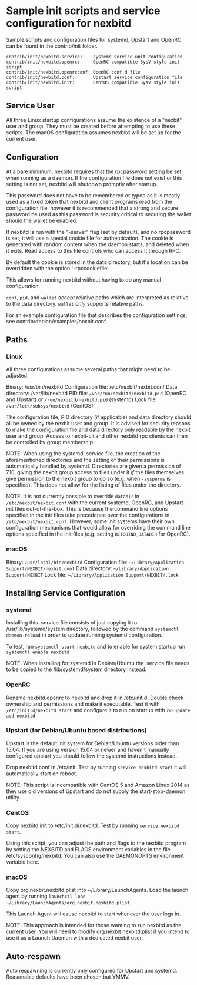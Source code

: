 Sample init scripts and service configuration for nexbitd
==========================================================

Sample scripts and configuration files for systemd, Upstart and OpenRC
can be found in the contrib/init folder.

    contrib/init/nexbitd.service:    systemd service unit configuration
    contrib/init/nexbitd.openrc:     OpenRC compatible SysV style init script
    contrib/init/nexbitd.openrcconf: OpenRC conf.d file
    contrib/init/nexbitd.conf:       Upstart service configuration file
    contrib/init/nexbitd.init:       CentOS compatible SysV style init script

Service User
---------------------------------

All three Linux startup configurations assume the existence of a "nexbit" user
and group.  They must be created before attempting to use these scripts.
The macOS configuration assumes nexbitd will be set up for the current user.

Configuration
---------------------------------

At a bare minimum, nexbitd requires that the rpcpassword setting be set
when running as a daemon.  If the configuration file does not exist or this
setting is not set, nexbitd will shutdown promptly after startup.

This password does not have to be remembered or typed as it is mostly used
as a fixed token that nexbitd and client programs read from the configuration
file, however it is recommended that a strong and secure password be used
as this password is security critical to securing the wallet should the
wallet be enabled.

If nexbitd is run with the "-server" flag (set by default), and no rpcpassword is set,
it will use a special cookie file for authentication. The cookie is generated with random
content when the daemon starts, and deleted when it exits. Read access to this file
controls who can access it through RPC.

By default the cookie is stored in the data directory, but it's location can be overridden
with the option '-rpccookiefile'.

This allows for running nexbitd without having to do any manual configuration.

`conf`, `pid`, and `wallet` accept relative paths which are interpreted as
relative to the data directory. `wallet` *only* supports relative paths.

For an example configuration file that describes the configuration settings,
see contrib/debian/examples/nexbit.conf.

Paths
---------------------------------

### Linux

All three configurations assume several paths that might need to be adjusted.

Binary:              /usr/bin/nexbitd
Configuration file:  /etc/nexbit/nexbit.conf
Data directory:      /var/lib/nexbitd
PID file:            `/var/run/nexbitd/nexbitd.pid` (OpenRC and Upstart) or `/run/nexbitd/nexbitd.pid` (systemd)
Lock file:           `/var/lock/subsys/nexbitd` (CentOS)

The configuration file, PID directory (if applicable) and data directory
should all be owned by the nexbit user and group.  It is advised for security
reasons to make the configuration file and data directory only readable by the
nexbit user and group.  Access to nexbit-cli and other nexbitd rpc clients
can then be controlled by group membership.

NOTE: When using the systemd .service file, the creation of the aforementioned
directories and the setting of their permissions is automatically handled by
systemd. Directories are given a permission of 710, giving the nexbit group
access to files under it _if_ the files themselves give permission to the
nexbit group to do so (e.g. when `-sysperms` is specified). This does not allow
for the listing of files under the directory.

NOTE: It is not currently possible to override `datadir` in
`/etc/nexbit/nexbit.conf` with the current systemd, OpenRC, and Upstart init
files out-of-the-box. This is because the command line options specified in the
init files take precedence over the configurations in
`/etc/nexbit/nexbit.conf`. However, some init systems have their own
configuration mechanisms that would allow for overriding the command line
options specified in the init files (e.g. setting `BITCOIND_DATADIR` for
OpenRC).

### macOS

Binary:              `/usr/local/bin/nexbitd`
Configuration file:  `~/Library/Application Support/NEXBIT/nexbit.conf`
Data directory:      `~/Library/Application Support/NEXBIT`
Lock file:           `~/Library/Application Support/NEXBIT/.lock`

Installing Service Configuration
-----------------------------------

### systemd

Installing this .service file consists of just copying it to
/usr/lib/systemd/system directory, followed by the command
`systemctl daemon-reload` in order to update running systemd configuration.

To test, run `systemctl start nexbitd` and to enable for system startup run
`systemctl enable nexbitd`

NOTE: When installing for systemd in Debian/Ubuntu the .service file needs to be copied to the /lib/systemd/system directory instead.

### OpenRC

Rename nexbitd.openrc to nexbitd and drop it in /etc/init.d.  Double
check ownership and permissions and make it executable.  Test it with
`/etc/init.d/nexbitd start` and configure it to run on startup with
`rc-update add nexbitd`

### Upstart (for Debian/Ubuntu based distributions)

Upstart is the default init system for Debian/Ubuntu versions older than 15.04. If you are using version 15.04 or newer and haven't manually configured upstart you should follow the systemd instructions instead.

Drop nexbitd.conf in /etc/init.  Test by running `service nexbitd start`
it will automatically start on reboot.

NOTE: This script is incompatible with CentOS 5 and Amazon Linux 2014 as they
use old versions of Upstart and do not supply the start-stop-daemon utility.

### CentOS

Copy nexbitd.init to /etc/init.d/nexbitd. Test by running `service nexbitd start`.

Using this script, you can adjust the path and flags to the nexbitd program by
setting the NEXBITD and FLAGS environment variables in the file
/etc/sysconfig/nexbitd. You can also use the DAEMONOPTS environment variable here.

### macOS

Copy org.nexbit.nexbitd.plist into ~/Library/LaunchAgents. Load the launch agent by
running `launchctl load ~/Library/LaunchAgents/org.nexbit.nexbitd.plist`.

This Launch Agent will cause nexbitd to start whenever the user logs in.

NOTE: This approach is intended for those wanting to run nexbitd as the current user.
You will need to modify org.nexbit.nexbitd.plist if you intend to use it as a
Launch Daemon with a dedicated nexbit user.

Auto-respawn
-----------------------------------

Auto respawning is currently only configured for Upstart and systemd.
Reasonable defaults have been chosen but YMMV.
